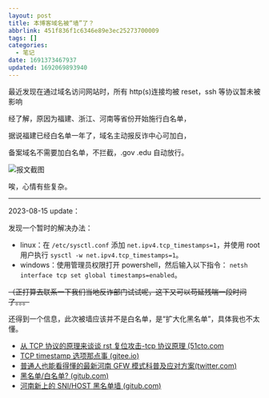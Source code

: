 ```yaml
---
layout: post
title: 本博客域名被“墙”了？
abbrlink: 451f836f1c6346e89e3ec25273700009
tags: []
categories:
  - 笔记
date: 1691373467937
updated: 1692069893940
---
```

最近发现在通过域名访问网站时，所有 http(s)连接均被 reset，ssh 等协议暂未被影响

经了解，原因为福建、浙江、河南等省份开始施行白名单，

据说福建已经白名单一年了，域名主动报反诈中心可加白，

备案域名不需要加白名单，不拦截，.gov .edu 自动放行。

![ 报文截图 ](/resources/5a2f07ca89f841278b1f1c004244887f.png)

唉，心情有些复杂。

---

2023-08-15 update：

发现一个暂时的解决办法：

* linux：在 `/etc/sysctl.conf` 添加 `net.ipv4.tcp_timestamps=1`，并使用 root 用户执行 `sysctl -w net.ipv4.tcp_timestamps=1`。
* windows：使用管理员权限打开 powershell，然后输入以下指令： `netsh interface tcp set global timestamps=enabled`。

~~（正打算去联系一下我们当地反诈部门试试呢，这下又可以苟延残喘一段时间了。。。~~

还得到一个信息，此次被墙应该并不是白名单，是“扩大化黑名单”，具体我也不太懂。

* [从 TCP 协议的原理来谈谈 rst 复位攻击-tcp 协议原理 (51cto.com](https://www.51cto.com/article/631439.html)
* [TCP timestamp 选项那点事 (gitee.io)](https://switch-router.gitee.io/blog/tcp-timestamp/)
* [普通人也能看得懂的最新河南 GFW 模式科普及应对方案(twitter.com)](https://twitter.com/Timfurry233/status/1690305876039811072)
* [黑名单/白名单? (gitub.com)](https://github.com/XTLS/Xray-core/issues/2229#issuecomment-1672387266)
* [河南新上的 SNI/HOST 黑名单墙 (gitub.com)](https://github.com/XTLS/Xray-core/issues/2426)
